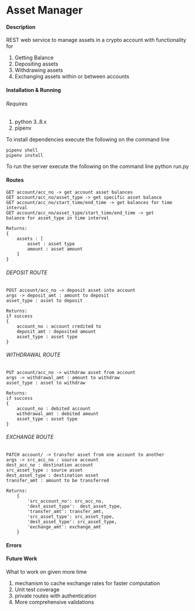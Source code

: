 # Asset Manager

#### Description

REST web service to manage assets in a crypto account
with functionality for

1. Getting Balance
2. Depositing assets
3. Withdrawing assets
4. Exchanging assets within or between accounts

#### Installation & Running

###### Requires

1. python 3..8.x
2. pipenv

To install dependencies execute the following on the command line

    pipenv shell
    pipenv install

To run the server execute the following on the command line
python run.py

#### Routes

    GET account/acc_no -> get account asset balances
    GET account/acc_no/asset_type -> get specific asset balance
    GET account/acc_no/start_time/end_time -> get balances for time interval
    GET account/acc_no/asset_type/start_time/end_time -> get
    balance for asset_type in time interval

    Returns:
    {
        assets : [
            asset : asset type
            amount : asset amount
        ]
    }

###### DEPOSIT ROUTE

    POST account/acc_no -> deposit asset into account
    args -> deposit_amt : amount to deposit
    asset_type : asset to deposit

    Returns:
    if success
    {
        account_no : account credited to
        deposit_amt : deposited amount
        asset_type : asset type
    }

###### WITHDRAWAL ROUTE

    PUT account/acc_no -> withdraw asset from account
    args -> withdrawal_amt : amount to withdraw
    asset_type : asset to withdraw

    Returns:
    if success
    {
        account_no : debited account
        withdrawal_amt : debited amount
        asset_type : asset type
    }

###### EXCHANGE ROUTE

    PATCH account/ -> transfer asset from one account to another
    args -> src_acc_no : source account
    dest_acc_no : destination account
    src_asset_type : source asset
    dest_asset_type : destination asset
    transfer_amt : amount to be transferred

    Returns:
        {
            'src_account_no': src_acc_no,
            'dest_asset_type':  dest_asset_type,
            'transfer_amt': transfer_amt,
            'src_asset_type': src_asset_type,
            'dest_asset_type': src_asset_type,
            'exchange_amt': exchange_amt
        }

#### Errors

#### Future Work

What to work on given more time

1. mechanism to cache exchange rates for faster computation
2. Unit test coverage
3. private routes with authentication
4. More comprehensive validations
